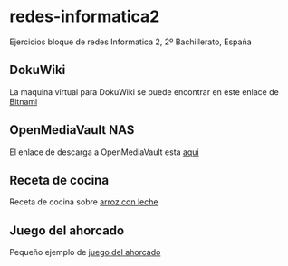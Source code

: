 # redes-informatica2
Ejercicios bloque de redes Informatica 2, 2º Bachillerato, España

## DokuWiki
La maquina virtual para DokuWiki se puede encontrar en este enlace de [Bitnami](https://bitnami.com/stack/dokuwiki/virtual-machine)

## OpenMediaVault NAS
El enlace de descarga a OpenMediaVault esta [aqui](https://www.openmediavault.org/)

## Receta de cocina
Receta de cocina sobre [arroz con leche](https://html-preview.github.io/?url=https://raw.githubusercontent.com/alfamirio/redes-informatica2/refs/heads/main/ejercicios/receta-cocina/receta_cocina.html)

## Juego del ahorcado
Pequeño ejemplo de [juego del ahorcado](https://html-preview.github.io/?url=https://raw.githubusercontent.com/alfamirio/redes-informatica2/refs/heads/main/ejercicios/juego-ahorcado/juego_ahorcado.html)

